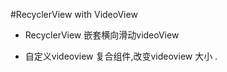 
#RecyclerView with VideoView

* RecyclerView 嵌套横向滑动videoView 

* 自定义videoview 复合组件,改变videoview 大小 .


